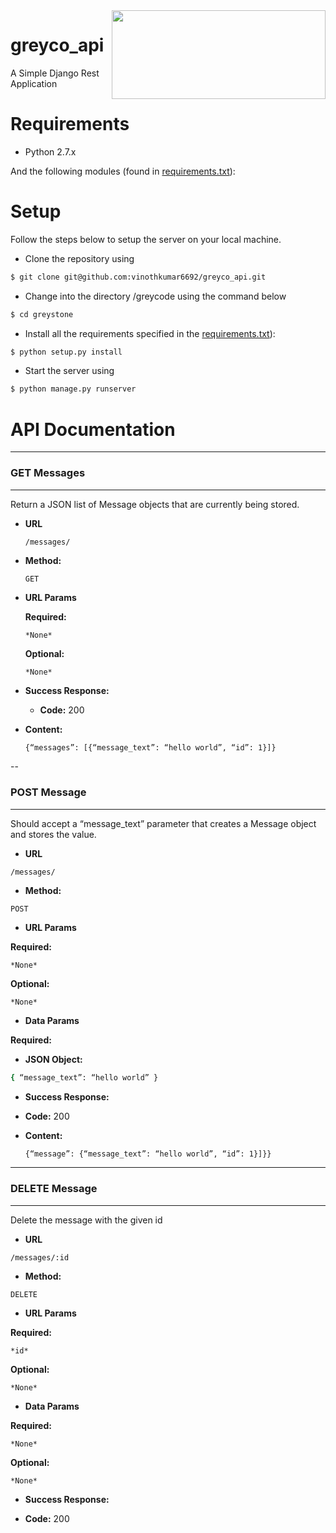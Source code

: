 <img src = "http://r3.masstransitmag.com/files/base/image/MASS/2014/04/16x9/320x180/greystone-logo_11392262.jpg" align = "right" height="142" width="342">

# greyco_api
A Simple Django Rest Application

Requirements
=======

* Python 2.7.x 

And the following modules (found in [requirements.txt](https://github.com/vinothkumar6692/greyco_api/blob/master/greystone/requirements.txt)):


Setup
=======

Follow the steps below to setup the server on your local machine.

* Clone the repository using 

```bash
$ git clone git@github.com:vinothkumar6692/greyco_api.git
```

* Change into the directory /greycode using the command below

```bash
$ cd greystone
```

* Install all the requirements specified in the [requirements.txt](https://github.com/vinothkumar6692/greyco_api/greystone/requirements.txt)):

```bash
$ python setup.py install
```

* Start the server using 

```bash
$ python manage.py runserver
```

API Documentation
=======


---
### GET Messages
---

Return a JSON list of Message objects that are currently being stored.

* **URL**

  `/messages/`

* **Method:**
  
  `GET`
  
*  **URL Params**

   **Required:**
 
     `*None*`

   **Optional:**
 
     `*None*`

* **Success Response:**

  * **Code:** 200 <br />

* **Content:**
  
  ```bash
  {“messages”: [{“message_text”: “hello world”, “id”: 1}]}
  ``` 


--
### POST Message
---

Should accept a “message_text” parameter that creates a Message object and stores the value.

* **URL**

`/messages/`

* **Method:**

`POST`

*  **URL Params**

**Required:**

  `*None*`

**Optional:**

  `*None*`

* **Data Params**

**Required:**

* **JSON Object:**

```bash
{ “message_text”: “hello world” }
```

* **Success Response:**

* **Code:** 200 <br />

* **Content:**
  
  ```bash
  {“message”: {“message_text”: “hello world”, “id”: 1}]}}
  ``` 

---
### DELETE Message
---

Delete the message with the given id

* **URL**

`/messages/:id`

* **Method:**

`DELETE`

*  **URL Params**

**Required:**

 `*id*`
 
**Optional:**

  `*None*`

* **Data Params**

**Required:**

  `*None*`

**Optional:**

  `*None*`

* **Success Response:**

* **Code:** 200 <br />
